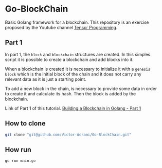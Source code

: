 # Go-BlockChain
Basic Golang framework for a blockchain. This repository is an exercise proposed by the Youtube channel [Tensor Programming](https://www.youtube.com/@TensorProgramming).

## Part 1
In part 1, the `block` and `blockchain` structures are created. In this simples script it is possible to create a blockchain and add blocks into it.

 When a blockchain is created it is necessary to initialize it with a `genesis block` which is the initial block of the chain and it does not carry any relevant data as it is just a starting point.

To add a new block in the chain, is necessary to provide some data in order to create it and calculate its hash. Then the block is added by the blockchain.

Link of Part 1 of this tutorial. [Building a Blockchain in Golang - Part 1](https://www.youtube.com/watch?v=mYlHT9bB6OE&list=PLJbE2Yu2zumC5QE39TQHBLYJDB2gfFE5Q)

## How to clone
```sh
git clone "git@github.com:Victor-Acrani/Go-BlockChain.git"
```

## How run 
```sh
go run main.go
```